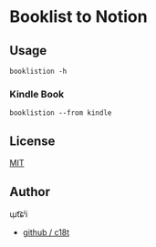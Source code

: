 # Booklist to Notion

## Usage

```shell
booklistion -h
```

### Kindle Book

```shell
booklistion --from kindle
```

## License

[MIT](./LICENSE)

## Author

ɯ̹t͡ɕʲi

- [github / c18t](https://github.com/c18t)
